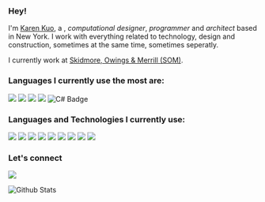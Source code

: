 ### Hey!

I'm [Karen Kuo](#), a , _computational designer_, _programmer_ and _architect_  based in New York. I work with everything related to technology, design and construction, sometimes at the same time, sometimes seperatly.

I currently work at [Skidmore, Owings & Merrill (SOM)]([https://henninglarsen.com](https://www.som.com)).

### Languages I currently use the most are:
![](https://img.shields.io/static/v1?label&logo=typescript&message=Typescript&style=for-the-badge&color=black&logoColor=blue)
![](https://img.shields.io/static/v1?label&logo=javascript&message=Javascript&style=for-the-badge&color=black)
![](https://img.shields.io/static/v1?label&logo=python&message=python&style=for-the-badge&color=black)
![](https://img.shields.io/static/v1?label&logo=houdini&message=Vex&style=for-the-badge&color=black&logoColor=orange)
![C# Badge](https://img.shields.io/static/v1?label&logo=c-sharp&message=C%23&style=for-the-badge&color=black&logoColor=blue)


### Languages and Technologies I currently use:
![](https://img.shields.io/static/v1?label=&logo=next.js&message=Next.js&style=for-the-badge&color=black)
![](https://img.shields.io/static/v1?label=&logo=graphql&message=GraphQL&style=for-the-badge&color=black)
![](https://img.shields.io/static/v1?label=&logo=vercel&message=Vercel&style=for-the-badge&color=black)
![](https://img.shields.io/static/v1?label=&logo=prisma&message=Prisma&style=for-the-badge&color=black)
![](https://img.shields.io/static/v1?label=&logo=gcp&message=GCP%20Vertex&style=for-the-badge&color=black)
![](https://img.shields.io/static/v1?label=&logo=azure&message=Azure&style=for-the-badge&color=black)
![](https://img.shields.io/static/v1?label=&logo=eto-form&message=ETO.form&style=for-the-badge&color=black)
![](https://img.shields.io/static/v1?label=&logo=docker&message=Docker&style=for-the-badge&color=black)
![](https://img.shields.io/static/v1?label=&logo=mongodb&message=MongoDB&style=for-the-badge&color=black)



### Let's connect

[![](https://img.shields.io/static/v1?label&logo=linkedin&message=linkedin&style=for-the-badge&color=blue)]([https://www.linkedin.com/in/ashkanrezaee/](https://www.linkedin.com/in/kalunkuo/))

![Github Stats](https://github-readme-stats.vercel.app/api?username=kalunkuo\&rank_icon=github)
